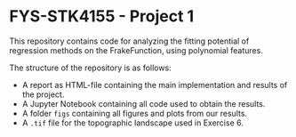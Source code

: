 # FYS-STK4155 - Project 1
This repository contains code for analyzing the fitting potential of regression methods on the FrakeFunction, using polynomial features.

The structure of the repository is as follows:
- A report as HTML-file containing the main implementation and results of the project.
- A Jupyter Notebook containing all code used to obtain the results.
- A folder ```figs``` containing all figures and plots from our results.
- A ```.tif``` file for the topographic landscape used in Exercise 6.



